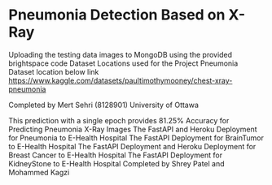 # Pneumonia Detection Based on X-Ray

Uploading the testing data images to MongoDB using the provided brightspace code 
Dataset Locations used for the Project
Pneumonia Dataset location below link
https://www.kaggle.com/datasets/paultimothymooney/chest-xray-pneumonia

Completed by Mert Sehri (8128901)
University of Ottawa

This prediction with a single epoch provides 81.25% Accuracy for Predicting Pneumonia X-Ray Images
The FastAPI and Heroku Deployment for Pneumonia to E-Health Hospital
The FastAPI Deployment for BrainTumor to E-Health Hospital
The FastAPI Deployment and Heroku Deployment for Breast Cancer to E-Health Hospital
The FastAPI Deployment for KidneyStone to E-Health Hospital
Completed by Shrey Patel and Mohammed Kagzi
